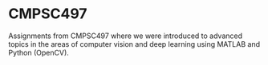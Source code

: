 # CMPSC497
Assignments from CMPSC497 where we were introduced to advanced topics in the areas of computer vision and deep learning using MATLAB and Python (OpenCV). 
